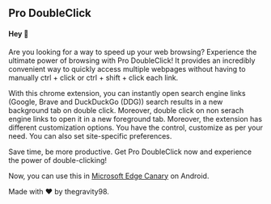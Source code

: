<h2>Pro DoubleClick</h2>

<h4>Hey 👋</h4>

Are you looking for a way to speed up your web browsing? Experience the ultimate power of browsing with Pro DoubleClick! It provides an incredibly convenient way to quickly access multiple webpages without having to manually ctrl + click or ctrl + shift + click each link.

With this chrome extension, you can instantly open search engine links (Google, Brave and DuckDuckGo (DDG)) search results in a new background tab on double click. Moreover, double click on non serach engine links to open it in a new foreground tab. Moreover, the extension has different customization options. You have the control, customize as per your need. You can also set site-specific preferences.

Save time, be more productive. Get Pro DoubleClick now and experience the power of double-clicking!

Now, you can use this in <a href = "https://play.google.com/store/apps/details?id=com.microsoft.emmx.canary">Microsoft Edge Canary</a> on Android.

Made with ❤️ by thegravity98.
